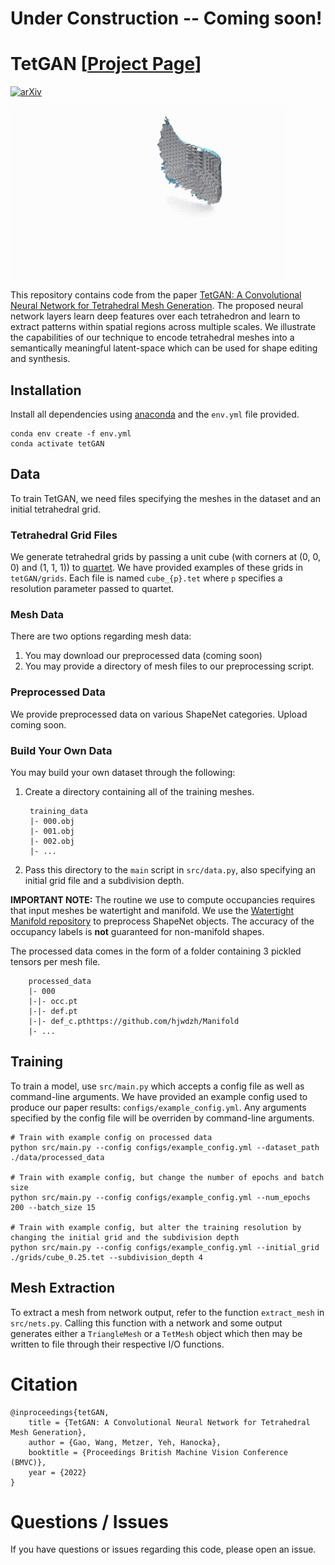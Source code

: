 # Under Construction -- Coming soon!

# TetGAN [[Project  Page](https://threedle.github.io/tetGAN/)]
[![arXiv](https://img.shields.io/badge/arXiv-TetGAN-b31b1b.svg)](https://arxiv.org/abs/2210.05735)

![couch](./images/tetgan.gif)

This repository contains code from the paper [TetGAN: A Convolutional Neural Network for Tetrahedral Mesh Generation](https://arxiv.org/abs/2210.05735). The proposed neural network layers learn deep features over each tetrahedron and learn to extract patterns within spatial regions across multiple scales. We illustrate the capabilities of our technique to encode tetrahedral meshes into a semantically meaningful latent-space which can be used for shape editing and synthesis.


## Installation
Install all dependencies using [anaconda](https://www.anaconda.com/) and the `env.yml` file provided.

    conda env create -f env.yml
    conda activate tetGAN


## Data
To train TetGAN, we need files specifying the meshes in the dataset and an initial tetrahedral grid.

### Tetrahedral Grid Files
We generate tetrahedral grids by passing a unit cube (with corners at (0, 0, 0) and (1, 1, 1)) to [quartet](https://github.com/crawforddoran/quartet). We have provided examples of these grids in `tetGAN/grids`. Each file is named `cube_{p}.tet` where `p` specifies a resolution parameter passed to quartet.

### Mesh Data
There are two options regarding mesh data:

1. You may download our preprocessed data (coming soon)
2. You may provide a directory of mesh files to our preprocessing script.


### Preprocessed Data
We provide preprocessed data on various ShapeNet categories. Upload coming soon.

### Build Your Own Data
You may build your own dataset through the following:

1. Create a directory containing all of the training meshes.

        training_data
        |- 000.obj
        |- 001.obj
        |- 002.obj
        |- ...

2. Pass this directory to the `main` script in `src/data.py`, also specifying an initial grid file and a subdivision depth.

**IMPORTANT NOTE:** The routine we use to compute occupancies requires that input meshes be watertight and manifold. We use the [Watertight Manifold repository](https://github.com/hjwdzh/Manifold) to preprocess ShapeNet objects. The accuracy of the occupancy labels is **not** guaranteed for non-manifold shapes.

The processed data comes in the form of a folder containing 3 pickled tensors per mesh file. 

        processed_data
        |- 000
        |-|- occ.pt
        |-|- def.pt
        |-|- def_c.pthttps://github.com/hjwdzh/Manifold
        |- ...
## Training
To train a model, use `src/main.py` which accepts a config file as well as command-line arguments. We have provided an example config used to produce our paper results: `configs/example_config.yml`. Any arguments specified by the config file will be overriden by command-line arguments. 

    # Train with example config on processed data
    python src/main.py --config configs/example_config.yml --dataset_path ./data/processed_data

    # Train with example config, but change the number of epochs and batch size
    python src/main.py --config configs/example_config.yml --num_epochs 200 --batch_size 15

    # Train with example config, but alter the training resolution by changing the initial grid and the subdivision depth
    python src/main.py --config configs/example_config.yml --initial_grid ./grids/cube_0.25.tet --subdivision_depth 4

## Mesh Extraction
To extract a mesh from network output, refer to the function `extract_mesh` in `src/nets.py`. Calling this function with a network and some output generates either a `TriangleMesh` or a `TetMesh` object which then may be written to file through their respective I/O functions.

# Citation


    @inproceedings{tetGAN,
        title = {TetGAN: A Convolutional Neural Network for Tetrahedral Mesh Generation},
        author = {Gao, Wang, Metzer, Yeh, Hanocka},
        booktitle = {Proceedings British Machine Vision Conference (BMVC)},
        year = {2022}
    }


# Questions / Issues
If you have questions or issues regarding this code, please open an issue.
